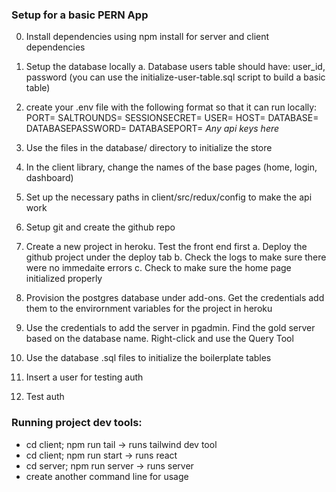 ### Setup for a basic PERN App

0. Install dependencies using npm install for server and client dependencies

1. Setup the database locally
   a. Database users table should have: user_id, password (you can use the initialize-user-table.sql script to build a basic table)
   
2. create your .env file with the following format so that it can run locally:
PORT=
SALTROUNDS=
SESSIONSECRET=
USER=
HOST=
DATABASE=
DATABASEPASSWORD=
DATABASEPORT=
*Any api keys here*

3. Use the files in the database/ directory to initialize the store 

4. In the client library, change the names of the base pages (home, login, dashboard)

5. Set up the necessary paths in client/src/redux/config to make the api work

6. Setup git and create the github repo

7. Create a new project in heroku. Test the front end first
   a. Deploy the github project under the deploy tab
   b. Check the logs to make sure there were no immedaite errors
   c. Check to make sure the home page initialized properly

8. Provision the postgres database under add-ons. Get the credentials add them to the envirornment variables for the project in heroku

9. Use the credentials to add the server in pgadmin. Find the gold server based on the database name. Right-click and use the Query Tool 

10. Use the database .sql files to initialize the boilerplate tables

11. Insert a user for testing auth

11. Test auth

### Running project dev tools:

* cd client; npm run tail -> runs tailwind dev tool
* cd client; npm run start -> runs react 
* cd server; npm run server -> runs server
* create another command line for usage